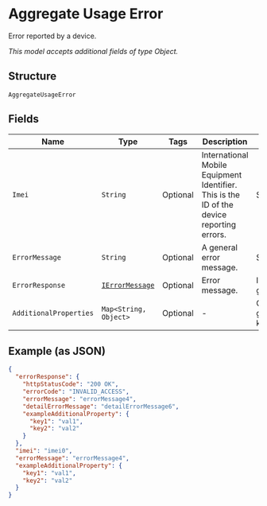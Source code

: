 
# Aggregate Usage Error

Error reported by a device.

*This model accepts additional fields of type Object.*

## Structure

`AggregateUsageError`

## Fields

| Name | Type | Tags | Description | Getter | Setter |
|  --- | --- | --- | --- | --- | --- |
| `Imei` | `String` | Optional | International Mobile Equipment Identifier. This is the ID of the device reporting errors. | String getImei() | setImei(String imei) |
| `ErrorMessage` | `String` | Optional | A general error message. | String getErrorMessage() | setErrorMessage(String errorMessage) |
| `ErrorResponse` | [`IErrorMessage`](../../doc/models/i-error-message.md) | Optional | Error message. | IErrorMessage getErrorResponse() | setErrorResponse(IErrorMessage errorResponse) |
| `AdditionalProperties` | `Map<String, Object>` | Optional | - | Object getAdditionalProperty(String key) | additionalProperty(String key, Object value) |

## Example (as JSON)

```json
{
  "errorResponse": {
    "httpStatusCode": "200 OK",
    "errorCode": "INVALID_ACCESS",
    "errorMessage": "errorMessage4",
    "detailErrorMessage": "detailErrorMessage6",
    "exampleAdditionalProperty": {
      "key1": "val1",
      "key2": "val2"
    }
  },
  "imei": "imei0",
  "errorMessage": "errorMessage4",
  "exampleAdditionalProperty": {
    "key1": "val1",
    "key2": "val2"
  }
}
```

